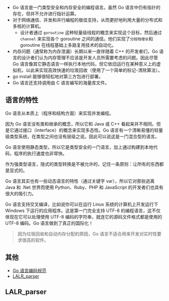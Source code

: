 
+ Go 语言是一门类型安全和内存安全的编程语言。虽然 Go 语言中仍有指针的存在，但并不允许进行指针运算。
+ 对于网络通信、并发和并行编程的极佳支持，从而更好地利用大量的分布式和多核的计算机。
    - 设计者通过 `goroutine` 这种轻量级线程的概念来实现这个目标，然后通过 `channel` 来实现各个 goroutine 之间的通信。他们实现了`分段栈增长`和 goroutine 在线程基础上多路复用技术的自动化。
+ 内存问题（通常称为内存泄漏）长期以来一直伴随着 C++ 的开发者们，Go 语言的设计者们认为内存管理不应该是开发人员所需要考虑的问题。因此尽管 Go 语言像其它静态语言一样执行本地代码，但它依旧运行在某种意义上的虚拟机，以此来实现高效快速的垃圾回收（使用了一个简单的标记-清除算法）。
+ go install 能够很轻松地对第三方包进行部署。
+ Go 语言还支持调用由 C 语言编写的海量库文件。

## 语言的特性

Go 语言从本质上（程序和结构方面）来实现并发编程。

因为 Go 语言没有类和继承的概念，所以它和 Java 或 C++ 看起来并不相同。但是它通过接口（interface）的概念来实现多态性。Go 语言有一个清晰易懂的轻量级类型系统，在类型之间也没有层级之说。因此可以说这是一门混合型的语言。

Go 语言使用静态类型，所以它是类型安全的一门语言，加上通过构建到本地代码，程序的执行速度也非常快。

作为强类型语言，隐式的类型转换是不被允许的，记住一条原则：让所有的东西都是显式的。

Go 语言其实也有一些动态语言的特性（通过关键字 var），所以它对那些逃离 Java 和 .Net 世界而使用 Python、Ruby、PHP 和 JavaScript 的开发者们也具有很大的吸引力。

Go 语言支持交叉编译，比如说你可以在运行 Linux 系统的计算机上开发运行下 Windows 下运行的应用程序。这是第一门完全支持 UTF-8 的编程语言，这不仅体现在它可以处理使用 UTF-8 编码的字符串，就连它的源码文件格式都是使用的 UTF-8 编码。Go 语言做到了真正的国际化！

>因为垃圾回收和自动内存分配的原因，Go 语言不适合用来开发对实时性要求很高的软件。


## 其他

+ [Go 语言编码规范 ](https://golang.org/ref/spec)
+ [LALR_parser](https://en.wikipedia.org/wiki/LALR_parser)


## LALR_parser
